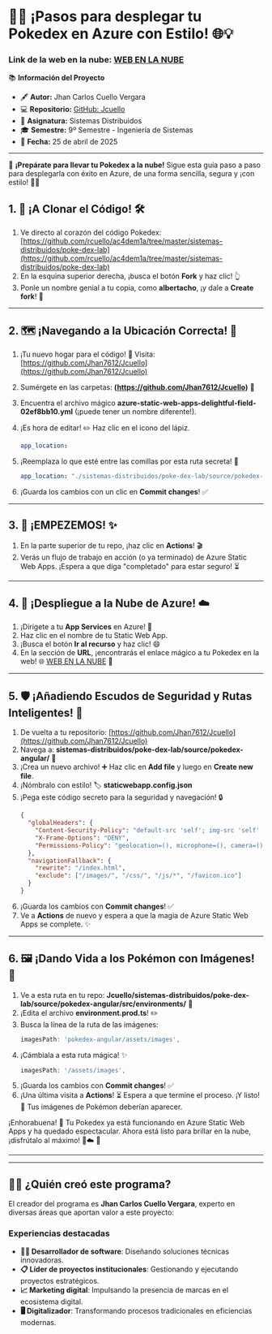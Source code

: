# 🚀✨  ¡Pasos para desplegar tu Pokedex en Azure con Estilo! 🌐💡

### Link de la web en la nube: [WEB EN LA NUBE](https://nice-cliff-073b80310.6.azurestaticapps.net)

📚 **Información del Proyecto**  
- 🖋️ **Autor:** Jhan Carlos Cuello Vergara  
- 💻 **Repositorio:** [GitHub: Jcuello](https://github.com/Jhan7612/Jcuello)  
- 🏫 **Asignatura:** Sistemas Distribuidos  
- 🎓 **Semestre:** 9º Semestre - Ingeniería de Sistemas  
- 📅 **Fecha:** 25 de abril de 2025  

---

🌟 **¡Prepárate para llevar tu Pokedex a la nube!** Sigue esta guía paso a paso para desplegarla con éxito en Azure, de una forma sencilla, segura y ¡con estilo! 🚀🌈

## 1. 🍴 ¡A Clonar el Código!  🛠️

1.  Ve directo al corazón del código Pokedex: [https://github.com/rcuello/ac4dem1a/tree/master/sistemas-distribuidos/poke-dex-lab](https://github.com/rcuello/ac4dem1a/tree/master/sistemas-distribuidos/poke-dex-lab)
2.  En la esquina superior derecha, ¡busca el botón **Fork** y haz clic! 👆
3.  Ponle un nombre genial a tu copia, como **albertacho**, ¡y dale a **Create fork**! 🎉

---

## 2. 🗺️ ¡Navegando a la Ubicación Correcta!  🧭

1.  ¡Tu nuevo hogar para el código! 🏡 Visita: [https://github.com/Jhan7612/Jcuello](https://github.com/Jhan7612/Jcuello) 
2.  Sumérgete en las carpetas: **(https://github.com/Jhan7612/Jcuello)** 📂
3.  Encuentra el archivo mágico **azure-static-web-apps-delightful-field-02ef8bb10.yml** (¡puede tener un nombre  diferente!).
4.  ¡Es hora de editar! ✏️ Haz clic en el icono del lápiz.

    ```yaml
    app_location:
    ```
6.  ¡Reemplaza lo que esté entre las comillas por esta ruta secreta! 🤫
    ```yaml
    app_location: "./sistemas-distribuidos/poke-dex-lab/source/pokedex-angular"
    ```
7.  ¡Guarda los cambios con un clic en **Commit changes**! ✅

---

## 3. 🚦 ¡EMPEZEMOS! ✨

1.  En la parte superior de tu repo, ¡haz clic en **Actions**! 🎬
2.  Verás un flujo de trabajo en acción (o ya terminado) de Azure Static Web Apps. ¡Espera a que diga "completado" para estar seguro! ⏳

---

## 4. 🚀 ¡Despliegue a la Nube de Azure!  ☁️

1.  ¡Dirígete a tu **App Services** en Azure! 🌠
2.  Haz clic en el nombre de tu Static Web App.
3.  ¡Busca el botón **Ir al recurso** y haz clic! 😄
4.  En la sección de **URL**, ¡encontrarás el enlace mágico a tu Pokedex en la web! 🌐 [WEB EN LA NUBE](https://nice-cliff-073b80310.6.azurestaticapps.net) 👀

---

## 5. 🛡️ ¡Añadiendo Escudos de Seguridad y Rutas Inteligentes!  🧭

1.  De vuelta a tu repositorio: [https://github.com/Jhan7612/Jcuello](https://github.com/Jhan7612/Jcuello) 
2.  Navega a: **sistemas-distribuidos/poke-dex-lab/source/pokedex-angular/** 📂
3.  ¡Crea un nuevo archivo! ➕ Haz clic en **Add file** y luego en **Create new file**.
4.  ¡Nómbralo con estilo! 🏷️ **staticwebapp.config.json**
5.  ¡Pega este código secreto para la seguridad y navegación! 🔒
    ```json
    {
      "globalHeaders": {
        "Content-Security-Policy": "default-src 'self'; img-src 'self' [https://raw.githubusercontent.com](https://raw.githubusercontent.com) [https://pokeapi.co](https://pokeapi.co) [https://assets.pokemon.com](https://assets.pokemon.com); script-src 'self' 'unsafe-inline'; style-src 'self' 'unsafe-inline' [https://fonts.googleapis.com](https://fonts.googleapis.com); font-src 'self' [https://fonts.gstatic.com](https://fonts.gstatic.com); connect-src 'self' [https://beta.pokeapi.co](https://beta.pokeapi.co)",
        "X-Frame-Options": "DENY",
        "Permissions-Policy": "geolocation=(), microphone=(), camera=()"
      },
      "navigationFallback": {
        "rewrite": "/index.html",
        "exclude": ["/images/", "/css/", "/js/*", "/favicon.ico"]
      }
    }
    ```
6.  ¡Guarda los cambios con **Commit changes**! ✅
7.  Ve a **Actions** de nuevo y espera a que la magia de Azure Static Web Apps se complete. ✨

---

## 6. 🖼️ ¡Dando Vida a los Pokémon con Imágenes! 🎨

1.  Ve a esta ruta en tu repo: **Jcuello/sistemas-distribuidos/poke-dex-lab/source/pokedex-angular/src/environments/** 📂
2.  ¡Edita el archivo **environment.prod.ts**! ✏️
3.  Busca la línea de la ruta de las imágenes:
    ```typescript
    imagesPath: 'pokedex-angular/assets/images',
    ```
4.  ¡Cámbiala a esta ruta mágica! ✨
    ```typescript
    imagesPath: '/assets/images',
    ```
5.  ¡Guarda los cambios con **Commit changes**! ✅
6.  ¡Una última visita a **Actions**! ⏳ Espera a que termine el proceso. ¡Y listo! 🎉 Tus imágenes de Pokémon deberían aparecer.

¡Enhorabuena! 🎊 Tu Pokedex ya está funcionando en Azure Static Web Apps y ha quedado espectacular. Ahora está listo para brillar en la nube, ¡disfrútalo al máximo! 🚀☁️ 🚀

---

---

## 🧑‍💻 **¿Quién creó este programa?**
El creador del programa es **Jhan Carlos Cuello Vergara**, experto en diversas áreas que aportan valor a este proyecto:

### **Experiencias destacadas**
- **👨‍💻 Desarrollador de software**: Diseñando soluciones técnicas innovadoras.
- **📋 Líder de proyectos institucionales**: Gestionando y ejecutando proyectos estratégicos.
- **📈 Marketing digital**: Impulsando la presencia de marcas en el ecosistema digital.
- **🖥️ Digitalizador**: Transformando procesos tradicionales en eficiencias modernas.




